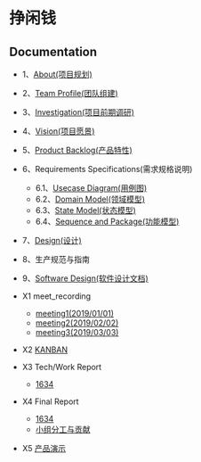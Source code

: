 # 挣闲钱

## Documentation

* 1、[About(项目规划)](/document/1_about.md)
* 2、[Team Profile(团队组建)](/document/2_team_profile.md)
* 3、[Investigation(项目前期调研)](/document/3_investigation.md)
* 4、[Vision(项目愿景)](/document/4_vision.md)
* 5、[Product Backlog(产品特性)](/document/5_product_backlog.md)

* 6、Requirements Specifications(需求规格说明)
  * 6.1、[Usecase Diagram(用例图)](/document/6_requirement_specification/6.1_use_case_and_activity.md)
  * 6.2、[Domain Model(领域模型)](/document/6_requirement_specification/6.2_Domain_Models.md)
  * 6.3、[State Model(状态模型)](/document/6_requirement_specification/6.3_State_Models.md)
  * 6.4、[Sequence and Package(功能模型)](/document/6_requirement_specification/6.4_Sequence_and_Package.md)

* 7、[Design(设计)](https://github.com/swsad-money/Swsad-money/blob/master/document/7_design/7_design.md)

* 8、生产规范与指南

* 9、[Software Design(软件设计文档)](/软件设计文档.md)

* X1 meet_recording
  * [meeting1(2019/01/01)](/Report/1.md)
  * [meeting2(2019/02/02)](/Report/2.md)
  * [meeting3(2019/03/03)](/Report/3.md)

* X2 [KANBAN](https://github.com/orgs/swsad-money/projects)

* X3 Tech/Work Report
  * [1634](/document/1.md)

* X4 Final Report
  * [1634](/document/1.md)
  * [小组分工与贡献](/document/2.md)

* X5 [产品演示](/演示视频.mp4)
